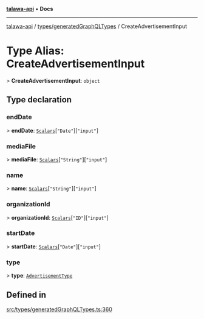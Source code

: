 [**talawa-api**](../../../README.md) • **Docs**

***

[talawa-api](../../../modules.md) / [types/generatedGraphQLTypes](../README.md) / CreateAdvertisementInput

# Type Alias: CreateAdvertisementInput

\> **CreateAdvertisementInput**: `object`

## Type declaration

### endDate

\> **endDate**: [`Scalars`](Scalars.md)\[`"Date"`\]\[`"input"`\]

### mediaFile

\> **mediaFile**: [`Scalars`](Scalars.md)\[`"String"`\]\[`"input"`\]

### name

\> **name**: [`Scalars`](Scalars.md)\[`"String"`\]\[`"input"`\]

### organizationId

\> **organizationId**: [`Scalars`](Scalars.md)\[`"ID"`\]\[`"input"`\]

### startDate

\> **startDate**: [`Scalars`](Scalars.md)\[`"Date"`\]\[`"input"`\]

### type

\> **type**: [`AdvertisementType`](AdvertisementType.md)

## Defined in

[src/types/generatedGraphQLTypes.ts:360](https://github.com/PalisadoesFoundation/talawa-api/blob/a87b45a1c490c996c3a8a52e117ecbaa4742ef49/src/types/generatedGraphQLTypes.ts#L360)
